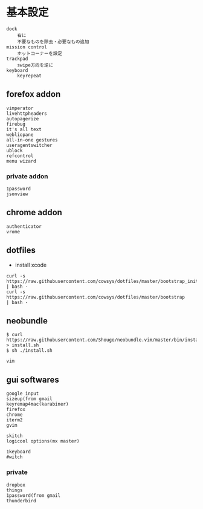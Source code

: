 # 基本設定
```
dock
    右に
    不要なものを除去・必要なもの追加
mission control
    ホットコーナーを設定
trackpad
    swipe方向を逆に
keyboard
    keyrepeat
```


## forefox addon
```
vimperator
livehttpheaders
autopagerize
firebug
it's all text
webliopane
all-in-one gestures
useragentswitcher
ublock
refcontrol
menu wizard
```


### private addon
```
1password
jsonview
```



## chrome addon
```
authenticator
vrome
```


## dotfiles
- install xcode

```
curl -s https://raw.githubusercontent.com/cowsys/dotfiles/master/bootstrap_init | bash -
curl -s https://raw.githubusercontent.com/cowsys/dotfiles/master/bootstrap      | bash -
```

## neobundle
```
$ curl https://raw.githubusercontent.com/Shougo/neobundle.vim/master/bin/install.sh > install.sh
$ sh ./install.sh
```

```
vim
```


## gui softwares
```
google input
sizeup(from gmail
keyremap4mac(karabiner)
firefox
chrome
iterm2
gvim

skitch
logicool options(mx master)

1keyboard
#witch
```

### private
```
dropbox
things
1password(from gmail
thunderbird
```
